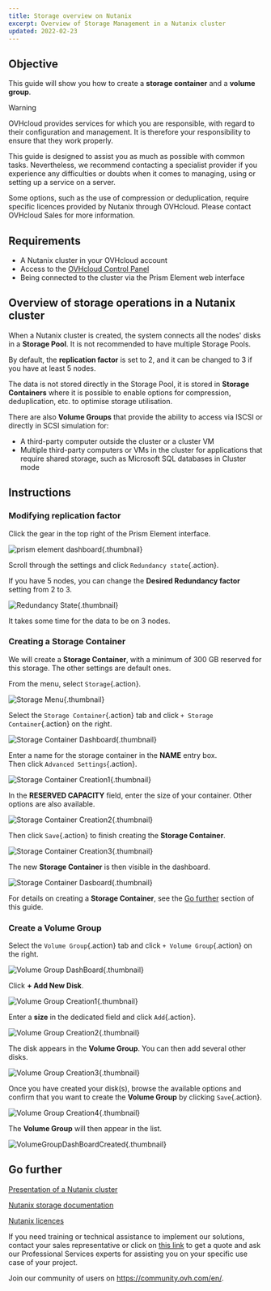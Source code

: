 ```yaml
---
title: Storage overview on Nutanix
excerpt: Overview of Storage Management in a Nutanix cluster
updated: 2022-02-23
---
```


## Objective

This guide will show you how to create a **storage container** and a **volume group**.

> [!warning]
> OVHcloud provides services for which you are responsible, with regard to their configuration and management. It is therefore your responsibility to ensure that they work properly.
>
> This guide is designed to assist you as much as possible with common tasks. Nevertheless, we recommend contacting a specialist provider if you experience any difficulties or doubts when it comes to managing, using or setting up a service on a server.
>
> Some options, such as the use of compression or deduplication, require specific licences provided by Nutanix through OVHcloud. Please contact OVHcloud Sales for more information.

## Requirements

- A Nutanix cluster in your OVHcloud account
- Access to the [OVHcloud Control Panel](https://ca.ovh.com/auth/?action=gotomanager&from=https://www.ovh.com/ca/en/&ovhSubsidiary=ca)
- Being connected to the cluster via the Prism Element web interface

## Overview of storage operations in a Nutanix cluster

When a Nutanix cluster is created, the system connects all the nodes' disks in a **Storage Pool**. It is not recommended to have multiple Storage Pools.

By default, the **replication factor** is set to 2, and it can be changed to 3 if you have at least 5 nodes.

The data is not stored directly in the Storage Pool, it is stored in **Storage Containers** where it is possible to enable options for compression, deduplication, etc. to optimise storage utilisation. 

There are also **Volume Groups** that provide the ability to access via ISCSI or directly in SCSI simulation for:

- A third-party computer outside the cluster or a cluster VM
- Multiple third-party computers or VMs in the cluster for applications that require shared storage, such as Microsoft SQL databases in Cluster mode

## Instructions

### Modifying **replication factor** 

Click the gear in the top right of the Prism Element interface.

![prism element dashboard](prism-element-dashboard.PNG){.thumbnail}

Scroll through the settings and click `Redundancy state`{.action}.

If you have 5 nodes, you can change the **Desired Redundancy factor** setting from 2 to 3.

![Redundancy State](RedondancyState.PNG){.thumbnail}

It takes some time for the data to be on 3 nodes.

### Creating a **Storage Container**

We will create a **Storage Container**, with a minimum of 300 GB reserved for this storage. The other settings are default ones.

From the menu, select `Storage`{.action}.

![Storage Menu](StorageMenu.png){.thumbnail}

Select the `Storage Container`{.action} tab and click `+ Storage Container`{.action} on the right.

![Storage Container Dashboard](StorageContainerDashboard.PNG){.thumbnail}

Enter a name for the storage container in the **NAME** entry box.<br>
Then click `Advanced Settings`{.action}.

![Storage Container Creation1](StorageContainerCreation1.PNG){.thumbnail}

In the **RESERVED CAPACITY** field, enter the size of your container. Other options are also available.

![Storage Container Creation2](StorageContainerCreation2.PNG){.thumbnail}

Then click `Save`{.action} to finish creating the **Storage Container**.

![Storage Container Creation3](StorageContainerCreation3.PNG){.thumbnail}

The new **Storage Container** is then visible in the dashboard.

![Storage Container Dasboard](StorageContainerDasboardNC.PNG){.thumbnail}

For details on creating a **Storage Container**, see the [Go further](04-storage_#gofurther.) section of this guide.

### Create a **Volume Group**

Select the `Volume Group`{.action} tab and click `+ Volume Group`{.action} on the right.

![Volume Group DashBoard](VolumeGroupDashBoard.PNG){.thumbnail}

Click **+ Add New Disk**.

![Volume Group Creation1](VolumeGroupCreation1.PNG){.thumbnail}

Enter a **size** in the dedicated field and click `Add`{.action}.

![Volume Group Creation2](VolumeGroupCreation2.PNG){.thumbnail}

The disk appears in the **Volume Group**. You can then add several other disks.

![Volume Group Creation3](VolumeGroupCreation3.PNG){.thumbnail}

Once you have created your disk(s), browse the available options and confirm that you want to create the **Volume Group** by clicking `Save`{.action}.

![Volume Group Creation4](VolumeGroupCreation4.PNG){.thumbnail}

The **Volume Group** will then appear in the list.

![VolumeGroupDashBoardCreated](VolumeGroupDashBoardCreated.PNG){.thumbnail}

## Go further <a name="gofurther"></a>

[Presentation of a Nutanix cluster](03-nutanix-hci1.)

[Nutanix storage documentation](https://portal.nutanix.com/page/documents/details?targetId=Web-Console-Guide-Prism-v5_20:wc-storage-management-wc-c.html)

[Nutanix licences](https://www.nutanix.com/products/software-options)

If you need training or technical assistance to implement our solutions, contact your sales representative or click on [this link](https://www.ovhcloud.com/en-ca/professional-services/) to get a quote and ask our Professional Services experts for assisting you on your specific use case of your project.

Join our community of users on <https://community.ovh.com/en/>.
